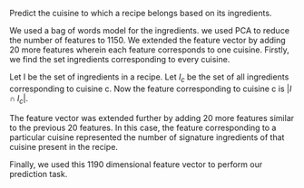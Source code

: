 Predict the cuisine to which a recipe belongs based on its ingredients.

We used a bag of words model for the ingredients. we used PCA to reduce the number of features to 1150. We extended the feature vector by adding 20 more features wherein each feature corresponds to one cuisine. Firstly, we find the set ingredients corresponding to every cuisine. 

Let I be the set of ingredients in a recipe. Let $I_c$ be the set of all ingredients corresponding to cuisine c. Now the feature corresponding to cuisine c is $|I \cap I_c|$.

The feature vector was extended further by adding 20 more features similar to the previous 20 features. In this case, the feature corresponding to a particular cuisine represented the number of signature ingredients of that cuisine present in the recipe.

Finally, we used this 1190 dimensional feature vector to perform our prediction task.